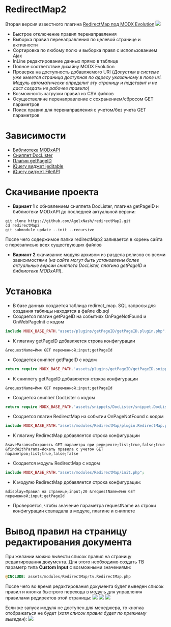 RedirectMap2
============
Вторая версия известного плагина [RedirectMap под MODX Evolution](http://community.modx-cms.ru/blog/addons/1130.html)
<a href="http://take.ms/LQgjX"><img src="https://monosnap.com/image/34bHO3aPnVEgWslmqshhwhUGoh3QD6.png"></a>
* Быстрое отключение правил перенаправления
* Выборка правил перенаправления по целевой странице и активности
* Сортировка по любому полю и выборка правл с использованием Ajax
* InLine редактирование данных прямо в таблице
* Полное соответствие дизайну MODX Evolution
* Проверка на доступность добавляемого URI (*Допустим в системе уже имеется страница доступная по адресу указанному в поле uri. Модуль автоматически определит эту страницу и подставит и не даст создать не рабочее правило*)
* Возможность загрузки правил из CSV файлов
* Осуществелине перенаправление с сохранением/сбросом GET параметров
* Поиск правил для перенаправления с учетом/без учета GET параметров

Зависимости
============
* [Библиотека MODxAPI](https://github.com/AgelxNash/resourse)
* [Сниппет DocLister](https://github.com/AgelxNash/DocLister)
* [Плагин getPageID](https://gist.github.com/AgelxNash/9268660)
* [jQuery виджет jeditable](https://github.com/tuupola/jquery_jeditable)
* [jQuery виджет FileAPI](https://github.com/RubaXa/jquery.fileapi)

Скачивание проекта
============
* **Вариант 1** с обновлением сниппета DocLister, плагина getPageID и библиотеки MODxAPI до последней актуальной версии:
```
git clone https://github.com/AgelxNash/redirectMap2.git
cd redirectMap2
git submodule update --init --recursive
```
После чего содержимое папки redirectMap2 заливается в корень сайта с перезаписью всех существующих файлов
* **Вариант 2** скачивание модуля архивом из раздела релизов со всеми зависимостями (*на сайте могут быть установлены более актуальные версии сниппета DocLister, плагина getPageID и библиотеки MODxAPI*).

Установка
============
* В базе данных создается таблица redirect_map. SQL запросы для создания таблицы находятся в файле db.sql
* Создается плагин getPageID на событиях OnPageNotFound и OnWebPageInit с кодом
```php
include MODX_BASE_PATH."assets/plugins/getPageID/getPageID.plugin.php";
```
* К плагину getPageID добавляется строка конфигурации 
```
&requestName=Имя GET переменной;input;getPageId
```
* Создается сниппет getPageID с кодом 
```php
return require MODX_BASE_PATH.'assets/plugins/getPageID/getPageID.snippet.php';
```
* К сниппету getPageID добавляется стркоа конфигурации
```
&requestName=Имя GET переменной;input;getPageId
```
* Создается сниппет DocLister с кодом
```php
return require MODX_BASE_PATH.'assets/snippets/DocLister/snippet.DocLister.php';
```
* Создается плагин RedirectMap на событии OnPageNotFound с кодом
```php
include MODX_BASE_PATH."assets/modules/RedirectMap/plugin.RedirectMap.php";
```
* К плагину RedirectMap добавляется строка конфигурации
```
&saveParams=Сохранять GET параметры при редиректе;list;true,false;true &findWithParams=Искать правила с учетом GET параметров;list;true,false;false
```
* Создается модуль RedirectMap с кодом
```php
include MODX_BASE_PATH."assets/modules/RedirectMap/init.php";
```
* К модулю RedirectMap добавляется строка конфигурации:
```
&display=Правил на странице;input;20 &requestName=Имя GET переменной;input;getPageId
```
* Проверяется, чтобы значение параметра requestName из строки конфигурации совпадала в модуле, плагине и сниппете

Вывод правил на страницу редактирования документа
============
При желании можно вывести список правил на страницу редактирования документа. Для этого необходимо 
создать ТВ параметр типа **Custom Input** с возможными значениями:
```php
@INCLUDE: assets/modules/RedirectMap/tv.RedirectMap.php
```
После чего во время редактирования документа будет выведен список правил и кнопка быстрого перехода в модуль для управления правилами редиректов этой страницы:
<img src="https://monosnap.com/image/3tSiIW50ZHsj5BPZPbExotWKMkpEwJ.png">
<img src="https://monosnap.com/image/vtpDbsyfICjHfFxU7hdMEEC6iXQ25b.png">
<img src="https://monosnap.com/image/0OQ2d6XUHeypSZBMSF5737FUGGtEP8.png">

Если же запуск модуля не доступен для менеджера, то кнопка отображаться не будет (*хотя список правил будет по прежнему выведен*):
<img src="https://monosnap.com/image/F015Vp2Zds8gSzDN0Kahx2QdHOl9qG.png">